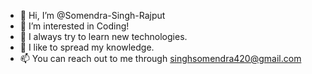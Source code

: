 - 👋 Hi, I’m @Somendra-Singh-Rajput
- 👀 I’m interested in Coding!
- 🌱 I always try to learn new technologies.
- 💞️ I like to spread my knowledge.
- 📫 You can reach out to me through singhsomendra420@gmail.com

<!---
Somendra-Singh-Rajput/Somendra-Singh-Rajput is a ✨ special ✨ repository because its `README.md` (this file) appears on your GitHub profile.
You can click the Preview link to take a look at your changes.
--->
